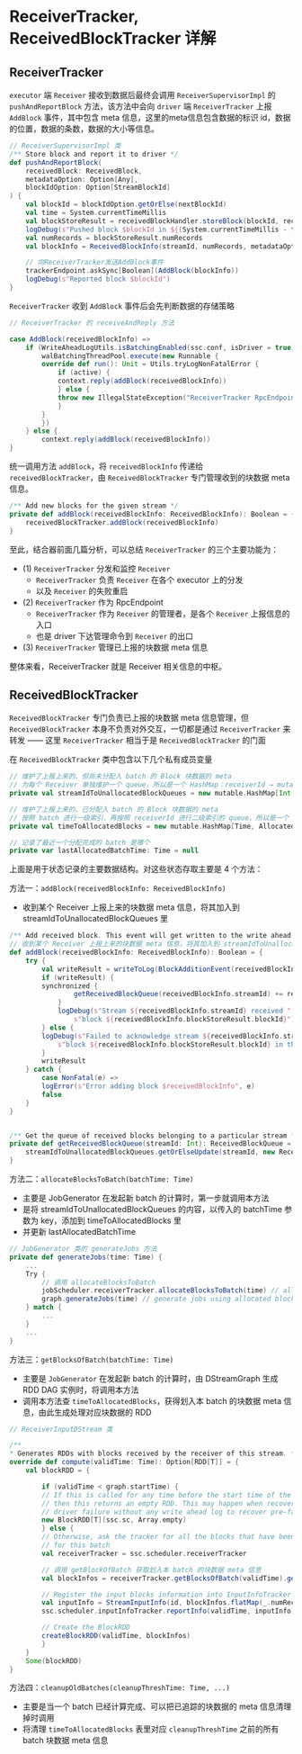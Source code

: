 # ReceiverTracker, ReceivedBlockTracker 详解

## ReceiverTracker

`executor` 端 `Receiver` 接收到数据后最终会调用 `ReceiverSupervisorImpl` 的 `pushAndReportBlock` 方法，该方法中会向 `driver` 端 `ReceiverTracker` 上报 `AddBlock` 事件，其中包含 meta 信息，这里的meta信息包含数据的标识 id，数据的位置，数据的条数，数据的大小等信息。

```scala
// ReceiverSupervisorImpl 类
/** Store block and report it to driver */
def pushAndReportBlock(
    receivedBlock: ReceivedBlock,
    metadataOption: Option[Any],
    blockIdOption: Option[StreamBlockId]
) {
    val blockId = blockIdOption.getOrElse(nextBlockId)
    val time = System.currentTimeMillis
    val blockStoreResult = receivedBlockHandler.storeBlock(blockId, receivedBlock)
    logDebug(s"Pushed block $blockId in ${(System.currentTimeMillis - time)} ms")
    val numRecords = blockStoreResult.numRecords
    val blockInfo = ReceivedBlockInfo(streamId, numRecords, metadataOption, blockStoreResult)

    // 向ReceiverTracker发送AddBlock事件
    trackerEndpoint.askSync[Boolean](AddBlock(blockInfo))
    logDebug(s"Reported block $blockId")
}
```

`ReceiverTracker` 收到 `AddBlock` 事件后会先判断数据的存储策略

```scala
// ReceiverTracker 的 receiveAndReply 方法

case AddBlock(receivedBlockInfo) =>
    if (WriteAheadLogUtils.isBatchingEnabled(ssc.conf, isDriver = true)) {
        walBatchingThreadPool.execute(new Runnable {
        override def run(): Unit = Utils.tryLogNonFatalError {
            if (active) {
            context.reply(addBlock(receivedBlockInfo))
            } else {
            throw new IllegalStateException("ReceiverTracker RpcEndpoint shut down.")
            }
        }
        })
    } else {
        context.reply(addBlock(receivedBlockInfo))
}
```

统一调用方法 `addBlock`，将 `receivedBlockInfo` 传递给 `receivedBlockTracker`，由 `ReceivedBlockTracker` 专门管理收到的块数据 meta 信息。

```scala
/** Add new blocks for the given stream */
private def addBlock(receivedBlockInfo: ReceivedBlockInfo): Boolean = {
    receivedBlockTracker.addBlock(receivedBlockInfo)
}
```

至此，结合器前面几篇分析，可以总结 `ReceiverTracker` 的三个主要功能为：

- (1) `ReceiverTracker` 分发和监控 `Receiver`
  - `ReceiverTracker` 负责 `Receiver` 在各个 executor 上的分发
  - 以及 `Receiver` 的失败重启
- (2) `ReceiverTracker` 作为 RpcEndpoint
  - `ReceiverTracker` 作为 `Receiver` 的管理者，是各个 `Receiver` 上报信息的入口
  - 也是 driver 下达管理命令到 `Receiver` 的出口
- (3) `ReceiverTracker` 管理已上报的块数据 meta 信息

整体来看，ReceiverTracker 就是 Receiver 相关信息的中枢。

## ReceivedBlockTracker

`ReceivedBlockTracker` 专门负责已上报的块数据 meta 信息管理，但 `ReceivedBlockTracker` 本身不负责对外交互，一切都是通过 `ReceiverTracker` 来转发 —— 这里 `ReceiverTracker` 相当于是 `ReceivedBlockTracker` 的门面

在 `ReceivedBlockTracker` 类中包含以下几个私有成员变量

```scala
// 维护了上报上来的、但尚未分配入 batch 的 Block 块数据的 meta
// 为每个 Receiver 单独维护一个 queue，所以是一个 HashMap：receiverId → mutable.Queue[ReceivedBlockInfo]
private val streamIdToUnallocatedBlockQueues = new mutable.HashMap[Int, ReceivedBlockQueue]

// 维护了上报上来的、已分配入 batch 的 Block 块数据的 meta
// 按照 batch 进行一级索引、再按照 receiverId 进行二级索引的 queue，所以是一个 HashMap: time → HashMap
private val timeToAllocatedBlocks = new mutable.HashMap[Time, AllocatedBlocks]

// 记录了最近一个分配完成的 batch 是哪个
private var lastAllocatedBatchTime: Time = null
```

上面是用于状态记录的主要数据结构。对这些状态存取主要是 4 个方法：

方法一：`addBlock(receivedBlockInfo: ReceivedBlockInfo)`

- 收到某个 Receiver 上报上来的块数据 meta 信息，将其加入到 streamIdToUnallocatedBlockQueues 里

```scala
/** Add received block. This event will get written to the write ahead log (if enabled). */
// 收到某个 Receiver 上报上来的块数据 meta 信息，将其加入到 streamIdToUnallocatedBlockQueues 里
def addBlock(receivedBlockInfo: ReceivedBlockInfo): Boolean = {
    try {
        val writeResult = writeToLog(BlockAdditionEvent(receivedBlockInfo))
        if (writeResult) {
        synchronized {
                getReceivedBlockQueue(receivedBlockInfo.streamId) += receivedBlockInfo
            }
            logDebug(s"Stream ${receivedBlockInfo.streamId} received " +
                s"block ${receivedBlockInfo.blockStoreResult.blockId}")
        } else {
        logDebug(s"Failed to acknowledge stream ${receivedBlockInfo.streamId} receiving " +
            s"block ${receivedBlockInfo.blockStoreResult.blockId} in the Write Ahead Log.")
        }
        writeResult
    } catch {
        case NonFatal(e) =>
        logError(s"Error adding block $receivedBlockInfo", e)
        false
    }
}


/** Get the queue of received blocks belonging to a particular stream */
private def getReceivedBlockQueue(streamId: Int): ReceivedBlockQueue = {
    streamIdToUnallocatedBlockQueues.getOrElseUpdate(streamId, new ReceivedBlockQueue)
}
```

方法二：`allocateBlocksToBatch(batchTime: Time)`

- 主要是 JobGenerator 在发起新 batch 的计算时，第一步就调用本方法
- 是将 streamIdToUnallocatedBlockQueues 的内容，以传入的 batchTime 参数为 key，添加到 timeToAllocatedBlocks 里
- 并更新 lastAllocatedBatchTime

```scala
// JobGenerator 类的 generateJobs 方法
private def generateJobs(time: Time) {
    ...
    Try {
        // 调用 allocateBlocksToBatch
        jobScheduler.receiverTracker.allocateBlocksToBatch(time) // allocate received blocks to batch
        graph.generateJobs(time) // generate jobs using allocated block
    } match {
        ...
    }
    ...
}
```

方法三：`getBlocksOfBatch(batchTime: Time)`

- 主要是 `JobGenerator` 在发起新 batch 的计算时，由 DStreamGraph 生成 RDD DAG 实例时，将调用本方法
- 调用本方法查 `timeToAllocatedBlocks`，获得划入本 batch 的块数据 meta 信息，由此生成处理对应块数据的 RDD

```scala
// ReceiverInputDStream 类

/**
* Generates RDDs with blocks received by the receiver of this stream. */
override def compute(validTime: Time): Option[RDD[T]] = {
    val blockRDD = {

        if (validTime < graph.startTime) {
        // If this is called for any time before the start time of the context,
        // then this returns an empty RDD. This may happen when recovering from a
        // driver failure without any write ahead log to recover pre-failure data.
        new BlockRDD[T](ssc.sc, Array.empty)
        } else {
        // Otherwise, ask the tracker for all the blocks that have been allocated to this stream
        // for this batch
        val receiverTracker = ssc.scheduler.receiverTracker

        // 调用 getBlockOfBatch 获取划入本 batch 的块数据 meta 信息
        val blockInfos = receiverTracker.getBlocksOfBatch(validTime).getOrElse(id, Seq.empty)

        // Register the input blocks information into InputInfoTracker
        val inputInfo = StreamInputInfo(id, blockInfos.flatMap(_.numRecords).sum)
        ssc.scheduler.inputInfoTracker.reportInfo(validTime, inputInfo)

        // Create the BlockRDD
        createBlockRDD(validTime, blockInfos)
        }
    }
    Some(blockRDD)
}
```

方法四：`cleanupOldBatches(cleanupThreshTime: Time, ...)`

- 主要是当一个 batch 已经计算完成、可以把已追踪的块数据的 meta 信息清理掉时调用
- 将清理 `timeToAllocatedBlocks` 表里对应 `cleanupThreshTime` 之前的所有 batch 块数据 meta 信息